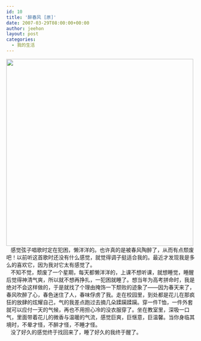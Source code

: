 ```yaml
---
id: 10
title: '醉春风 [原]'
date: 2007-03-29T08:00:00+00:00
author: jeehon
layout: post
categories:
  - 我的生活
---
```

<a href="http://images.blogcn.com/2007/4/1/7/yangerjeehon,20070401131440.jpg" target="_blank"><img src="http://images.blogcn.com/2007/4/1/7/yangerjeehon,20070401131440.jpg" width="500" align="absMiddle" border="0" /></a>  
&nbsp;&nbsp; 感觉弦子唱歌时定在犯困，懒洋洋的。也许真的是被春风陶醉了，从而有点颓废吧！以前听这首歌时还没有什么感觉，就觉得调子挺适合我的。最近才发现我是多么的喜欢它，因为我对它太有感觉了。  
&nbsp;&nbsp; 不知不觉，颓废了一个星期，每天都懒洋洋的，上课不想听课，就想睡觉，睡醒后觉得神清气爽，所以就不想再挣扎，一犯困就睡了。想当年为高考拼命时，我是绝对不会这样做的，于是就找了个理由掩饰一下颓败的迹象了——因为春天来了，春风吹醉了心，春色迷住了人，春味俘虏了我。走在校园里，到处都是花儿在那疯狂的放肆的炫耀自己，气的我差点跑过去摘几朵蹂躏蹂躏。穿一件T恤，一件外套就可以应付一天的气候，再也不用担心冷的没衣服穿了。坐在教室里，深吸一口气，里面带着花儿的微香与温暖的气流，感觉巨爽，巨惬意，巨温馨。当你身临其境时，不晕才怪，不醉才怪，不睡才怪。  
&nbsp;&nbsp; 没了好久的感觉终于找回来了，睡了好久的我终于醒了。